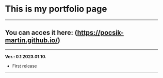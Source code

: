# This is my portfolio page

---
## You can acces it here: (https://pocsik-martin.github.io/)
---
**Ver.: 0.1 2023.01.10.**
- First release
---
